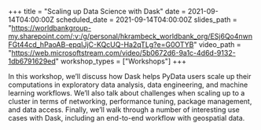 +++
title = "Scaling up Data Science with Dask"
date = 2021-09-14T04:00:00Z
scheduled_date = 2021-09-14T04:00:00Z
slides_path = "https://worldbankgroup-my.sharepoint.com/:v:/g/personal/hkrambeck_worldbank_org/ESj6Qo4nwnFGt44cd_hPaoAB-epqIJjC-KQcUQ-Ha2qTLg?e=G0OTYB"
video_path = "https://web.microsoftstream.com/video/5b0672d6-9a1c-4d6d-9132-1db6791629ed"
workshop_types = ["Workshops"]
+++

In this workshop, we’ll discuss how Dask helps PyData users scale up their computations in exploratory data analysis, data engineering, and machine learning workflows. We’ll also talk about challenges when scaling up to a cluster in terms of networking, performance tuning, package management, and data access. Finally, we’ll walk through a number of interesting use cases with Dask, including an end-to-end workflow with geospatial data.
